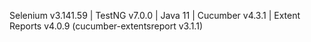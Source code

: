 Selenium v3.141.59 | TestNG v7.0.0 | Java 11 | Cucumber v4.3.1 | Extent Reports v4.0.9 (cucumber-extentsreport v3.1.1)
